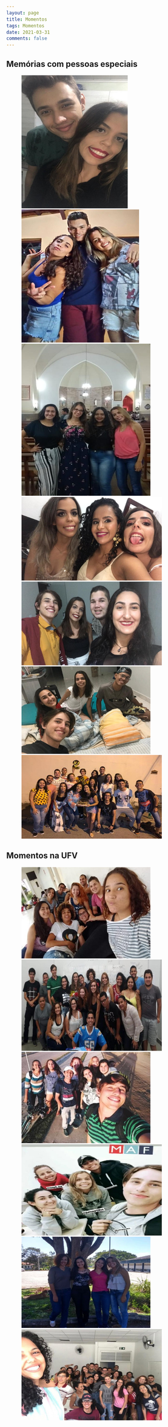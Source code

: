 ```yaml
---
layout: page
title: Momentos
tags: Momentos
date: 2021-03-31
comments: false
---
```


## Memórias com pessoas especiais 

<figure class = "half">
    <img src="1.jpeg" style = "height: 350px; width: 280px;">
    <img src="2.jpeg" style = "height: 350px; width: 310px;">
    <img src="5.jpeg" style = "height: 400px; width: 340px;">
    <img src="3.jpeg" style = "height: 220px; width: 370px;">
    <img src="4.jpeg" style = "height: 220px; width: 370px;">
    <img src="6.jpeg" style = "height: 230px; width: 340px;">
    <img src="7.jpeg" style = "height: 220px; width: 370px;">
</figure>


## Momentos na UFV

<figure class = "half">
    <img src="01.jpeg" style = "height: 240px; width: 340px;">
    <img src="02.jpeg" style = "height: 240px; width: 370px;">
    <img src="04.jpeg" style = "height: 240px; width: 340px;">
    <img src="05.jpeg" style = "height: 240px; width: 370px;">
    <img src="06.jpeg" style = "height: 240px; width: 340px;">
    <img src="07.jpeg" style = "height: 240px; width: 370px;">
</figure>
